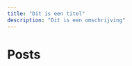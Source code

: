 ```yaml
---
title: "Dit is een titel"
description: "Dit is een omschrijving"
---
```


<script setup lang="ts">
import { data as posts } from './../data/posts.data.ts'
import Cards from './../components/card/Cards.vue'
</script>

<h1>Posts</h1>

<Cards :articles="posts"></Cards>